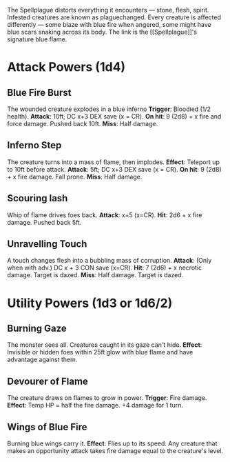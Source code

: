 The Spellplague distorts everything it encounters — stone, flesh, spirit. Infested creatures are known as plaguechanged. Every creature is affected differently — some blaze with blue fire when angered, some might have blue scars snaking across its body. The link is the [[Spellplague]]'s signature blue flame.
# Attack Powers (1d4)
## Blue Fire Burst
The wounded creature explodes in a blue inferno
**Trigger**: Bloodied (1/2 health).
**Attack**: 10ft; DC x+3 DEX save (x = CR).
**On hit**: 9 (2d8) + x fire and force damage. Pushed back 10ft.
**Miss**: Half damage.

## Inferno Step
The creature turns into a mass of flame, then implodes.
**Effect**: Teleport up to 10ft before attack.
**Attack**: 5ft; DC x+3 DEX save (x = CR).
**On hit**: 9 (2d8) + x fire damage. Fall prone.
**Miss**: Half damage.

## Scouring lash
Whip of flame drives foes back.
**Attack**: x+5 (x=CR).
**Hit**: 2d6 + x fire damage. Pushed back 5ft.

## Unravelling Touch
A touch changes flesh into a bubbling mass of corruption.
**Attack**: (Only when with adv.) DC x + 3 CON save (x=CR).
**Hit**: 7 (2d6) + x necrotic damage. Target is dazed.
**Miss**: Half damage. Target is dazed.

# Utility Powers (1d3 or 1d6/2)
## Burning Gaze
The monster sees all. Creatures caught in its gaze can't hide.
**Effect**: Invisible or hidden foes within 25ft glow with blue flame and have advantage against them.

## Devourer of Flame
The creature draws on flames to grow in power.
**Trigger**: Fire damage.
**Effect**: Temp HP = half the fire damage. +4 damage for 1 turn.

## Wings of Blue Fire
Burning blue wings carry it.
**Effect**: Flies up to its speed. Any creature that makes an opportunity attack takes fire damage equal to the creature's level.

